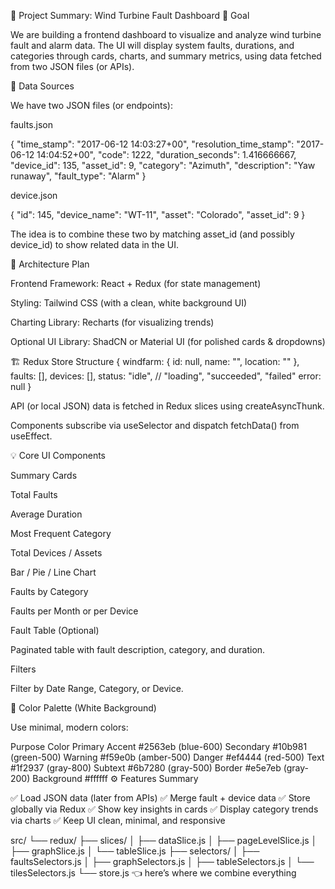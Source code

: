 🧩 Project Summary: Wind Turbine Fault Dashboard
🎯 Goal

We are building a frontend dashboard to visualize and analyze wind turbine fault and alarm data. The UI will display system faults, durations, and categories through cards, charts, and summary metrics, using data fetched from two JSON files (or APIs).

📁 Data Sources

We have two JSON files (or endpoints):

faults.json

{
  "time_stamp": "2017-06-12 14:03:27+00",
  "resolution_time_stamp": "2017-06-12 14:04:52+00",
  "code": 1222,
  "duration_seconds": 1.416666667,
  "device_id": 135,
  "asset_id": 9,
  "category": "Azimuth",
  "description": "Yaw runaway",
  "fault_type": "Alarm"
}


device.json

{
  "id": 145,
  "device_name": "WT-11",
  "asset": "Colorado",
  "asset_id": 9
}


The idea is to combine these two by matching asset_id (and possibly device_id) to show related data in the UI.

🧠 Architecture Plan

Frontend Framework: React + Redux (for state management)

Styling: Tailwind CSS (with a clean, white background UI)

Charting Library: Recharts (for visualizing trends)

Optional UI Library: ShadCN or Material UI (for polished cards & dropdowns)

🏗️ Redux Store Structure
{
  windfarm: {
    id: null,
    name: "",
    location: ""
  },
  faults: [],
  devices: [],
  status: "idle", // "loading", "succeeded", "failed"
  error: null
}


API (or local JSON) data is fetched in Redux slices using createAsyncThunk.

Components subscribe via useSelector and dispatch fetchData() from useEffect.

💡 Core UI Components

Summary Cards

Total Faults

Average Duration

Most Frequent Category

Total Devices / Assets

Bar / Pie / Line Chart

Faults by Category

Faults per Month or per Device

Fault Table (Optional)

Paginated table with fault description, category, and duration.

Filters

Filter by Date Range, Category, or Device.

🎨 Color Palette (White Background)

Use minimal, modern colors:

Purpose	Color
Primary Accent	#2563eb (blue-600)
Secondary	#10b981 (green-500)
Warning	#f59e0b (amber-500)
Danger	#ef4444 (red-500)
Text	#1f2937 (gray-800)
Subtext	#6b7280 (gray-500)
Border	#e5e7eb (gray-200)
Background	#ffffff
⚙️ Features Summary

✅ Load JSON data (later from APIs)
✅ Merge fault + device data
✅ Store globally via Redux
✅ Show key insights in cards
✅ Display category trends via charts
✅ Keep UI clean, minimal, and responsive


src/
 └── redux/
      ├── slices/
      │    ├── dataSlice.js
      │    ├── pageLevelSlice.js
      │    ├── graphSlice.js
      │    └── tableSlice.js
      ├── selectors/
      │    ├── faultsSelectors.js
      │    ├── graphSelectors.js
      │    ├── tableSelectors.js
      │    └── tilesSelectors.js
      └── store.js   👈 here’s where we combine everything
